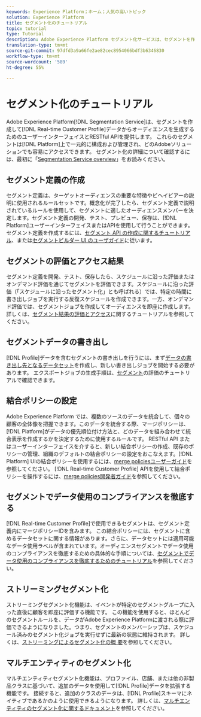 ```yaml
---
keywords: Experience Platform；ホーム；人気の高いトピック
solution: Experience Platform
title: セグメント化のチュートリアル
topic: tutorial
type: Tutorial
description: Adobe Experience Platform セグメント化サービスは、セグメントを作成し、リアルタイム顧客プロファイルデータからオーディエンスを生成できるユーザーインターフェイスおよび RESTful API を提供します。これらのセグメントは、プラットフォーム上で一元的に設定および管理され、アドビのどのソリューションからでも簡単にアクセスできます。
translation-type: tm+mt
source-git-commit: 97dfd3a9a66fe2ae82cec8954066bdf3b6346830
workflow-type: tm+mt
source-wordcount: '589'
ht-degree: 55%

---
```



# セグメント化のチュートリアル

Adobe Experience Platform[!DNL Segmentation Service]は、セグメントを作成して[!DNL Real-time Customer Profile]データからオーディエンスを生成するためのユーザーインターフェイスとRESTful APIを提供します。 これらのセグメントは[!DNL Platform]上で一元的に構成および管理され、どのAdobeソリューションでも容易にアクセスできます。 セグメント化の詳細について確認するには、最初に「[Segmentation Service overview](../segmentation/home.md)」をお読みください。

## セグメント定義の作成

セグメント定義は、ターゲットオーディエンスの重要な特徴やビヘイビアーの説明に使用されるルールセットです。概念化が完了したら、セグメント定義で説明されているルールを使用して、セグメントに適したオーディエンスメンバーを決定します。セグメント定義の開発、テスト、プレビュー、保存は、[!DNL Platform]ユーザーインターフェイスまたはAPIを使用して行うことができます。 セグメント定義を作成するには、[セグメント API の作成に関するチュートリアル](../segmentation/tutorials/create-a-segment.md)、または[セグメントビルダー UI のユーザガイド](../segmentation/ui/overview.md)に従います。

## セグメントの評価とアクセス結果

セグメント定義を開発、テスト、保存したら、スケジュールに沿った評価またはオンデマンド評価を通じてセグメントを評価できます。スケジュールに沿った評価（「スケジュールに沿ったセグメント化」とも呼ばれる）では、特定の時間に書き出しジョブを実行する反復スケジュールを作成できます。一方、オンデマンド評価では、セグメントジョブを作成してオーディエンスを即座に作成します。詳しくは、[セグメント結果の評価とアクセス](../segmentation/tutorials/evaluate-a-segment.md)に関するチュートリアルを参照してください。

## セグメントデータの書き出し

[!DNL Profile]データを含むセグメントの書き出しを行うには、まず[データの書き出し先となるデータセット](../segmentation/tutorials/create-dataset-export-segment.md)を作成し、新しい書き出しジョブを開始する必要があります。 エクスポートジョブの生成手順は、[セグメント](../segmentation/tutorials/evaluate-a-segment.md)の評価のチュートリアルで確認できます。

## 結合ポリシーの設定

Adobe Experience Platform では、複数のソースのデータを統合して、個々の顧客の全体像を把握できます。このデータを統合する際、マージポリシーは、[!DNL Platform]がデータの優先順位付け方法と、どのデータを組み合わせて統合表示を作成するかを決定するために使用するルールです。 RESTful API またはユーザーインターフェイスを介すると、新しい結合ポリシーの作成、既存のポリシーの管理、組織のデフォルトの結合ポリシーの設定をおこなえます。[!DNL Platform] UIの結合ポリシーを使用するには、[merge policiesユーザーガイド](../profile/ui/merge-policies.md)を参照してください。 [!DNL Real-time Customer Profile] APIを使用して結合ポリシーを操作するには、[merge policies開発者ガイド](../profile/api/merge-policies.md)を参照してください。

## セグメントでデータ使用のコンプライアンスを徹底する

[!DNL Real-time Customer Profile]で使用できるセグメントは、セグメント定義内にマージポリシーIDを含みます。 この結合ポリシーには、セグメントに含めるデータセットに関する情報があります。さらに、データセットには適用可能なデータ使用ラベルが含まれています。オーディエンスセグメントでデータ使用のコンプライアンスを徹底するための具体的な手順については、[セグメントでデータ使用のコンプライアンスを徹底するためのチュートリアル](../segmentation/tutorials/governance.md)を参照してください。

## ストリーミングセグメント化

ストリーミングセグメント化機能は、イベントが特定のセグメントグループに入った直後に顧客を即座に評価する機能です。 この機能を使用すると、ほとんどのセグメントルールを、データがAdobe Experience Platformに渡される際に評価できるようになりました。つまり、セグメントのメンバーシップは、スケジュール済みのセグメント化ジョブを実行せずに最新の状態に維持されます。 詳しくは、[ストリーミングによるセグメント化の概 要](../segmentation/api/streaming-segmentation.md)を参照してください。

## マルチエンティティのセグメント化

マルチエンティティセグメント化機能は、プロファイル、店舗、または他の非製品クラスに基づいて、追加のデータを使用して[!DNL Profile]データを拡張する機能です。 接続すると、追加のクラスのデータは、[!DNL Profile]スキーマにネイティブであるかのように使用できるようになります。 詳しくは、[マルチエンティティのセグメント化に関するドキュメント](../segmentation/multi-entity-segmentation.md)を参照してください。